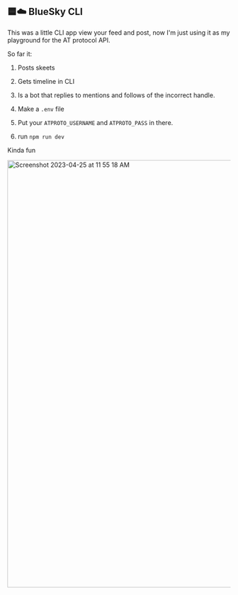 ## 🟦☁️ BlueSky CLI

This was a little CLI app view your feed and post, now I'm just using it as my playground for the AT protocol API.

So far it:

1. Posts skeets
2. Gets timeline in CLI
3. Is a bot that replies to mentions and follows of the incorrect handle.

4. Make a `.env` file
5. Put your `ATPROTO_USERNAME` and `ATPROTO_PASS` in there.
6. run `npm run dev`

Kinda fun

<img width="963" alt="Screenshot 2023-04-25 at 11 55 18 AM" src="https://user-images.githubusercontent.com/176013/234334987-d0541087-beee-41e6-a991-31e922c8861f.png">
